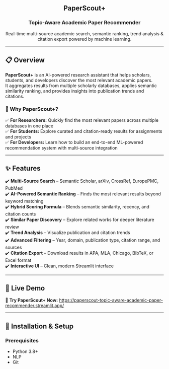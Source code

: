 <div align="center">
  <h2>PaperScout+</h2>
  <h3>Topic-Aware Academic Paper Recommender</h3>
  <p>Real-time multi-source academic search, semantic ranking, trend analysis & citation export powered by machine learning.</p>
</div>

---

## 📋 Overview  
**PaperScout+** is an AI-powered research assistant that helps scholars, students, and developers discover the most relevant academic papers.  
It aggregates results from multiple scholarly databases, applies semantic similarity ranking, and provides insights into publication trends and citations.  

### 🎯 Why PaperScout+?
✅ **For Researchers:** Quickly find the most relevant papers across multiple databases in one place  
✅ **For Students:** Explore curated and citation-ready results for assignments and projects  
✅ **For Developers:** Learn how to build an end-to-end ML-powered recommendation system with multi-source integration  

---

## ✨ Features  
✔️ **Multi-Source Search** – Semantic Scholar, arXiv, CrossRef, EuropePMC, PubMed  
✔️ **AI-Powered Semantic Ranking** – Finds the most relevant results beyond keyword matching  
✔️ **Hybrid Scoring Formula** – Blends semantic similarity, recency, and citation counts  
✔️ **Similar Paper Discovery** – Explore related works for deeper literature review  
✔️ **Trend Analysis** – Visualize publication and citation trends  
✔️ **Advanced Filtering** – Year, domain, publication type, citation range, and sources  
✔️ **Citation Export** – Download results in APA, MLA, Chicago, BibTeX, or Excel format  
✔️ **Interactive UI** – Clean, modern Streamlit interface

---

## 🚀 Live Demo  
🔗 **Try PaperScout+ Now:** https://paperscout-topic-aware-academic-paper-recommender.streamlit.app/ 


---

## 🔧 Installation & Setup  

### **Prerequisites**  
- Python 3.8+
- NLP
- Git 
